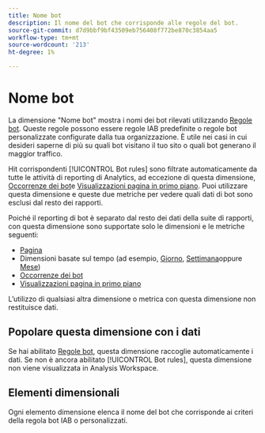 ```yaml
---
title: Nome bot
description: Il nome del bot che corrisponde alle regole del bot.
source-git-commit: d7d9bbf9bf43509eb756408f772be870c3854aa5
workflow-type: tm+mt
source-wordcount: '213'
ht-degree: 1%

---
```


# Nome bot

La dimensione &quot;Nome bot&quot; mostra i nomi dei bot rilevati utilizzando [Regole bot](/help/admin/admin/c-manage-report-suites/c-edit-report-suites/general/bot-removal/bot-rules.md). Queste regole possono essere regole IAB predefinite o regole bot personalizzate configurate dalla tua organizzazione. È utile nei casi in cui desideri saperne di più su quali bot visitano il tuo sito o quali bot generano il maggior traffico.

Hit corrispondenti [!UICONTROL Bot rules] sono filtrate automaticamente da tutte le attività di reporting di Analytics, ad eccezione di questa dimensione, [Occorrenze dei bot](../metrics/bot-occurrences.md)e [Visualizzazioni pagina in primo piano](../metrics/bot-page-views.md). Puoi utilizzare questa dimensione e queste due metriche per vedere quali dati di bot sono esclusi dal resto dei rapporti.

Poiché il reporting di bot è separato dal resto dei dati della suite di rapporti, con questa dimensione sono supportate solo le dimensioni e le metriche seguenti:

* [Pagina](page.md)
* Dimensioni basate sul tempo (ad esempio, [Giorno](day.md), [Settimana](week.md)oppure [Mese](month.md))
* [Occorrenze dei bot](../metrics/bot-occurrences.md)
* [Visualizzazioni pagina in primo piano](../metrics/bot-page-views.md)

L’utilizzo di qualsiasi altra dimensione o metrica con questa dimensione non restituisce dati.

## Popolare questa dimensione con i dati

Se hai abilitato [Regole bot](/help/admin/admin/c-manage-report-suites/c-edit-report-suites/general/bot-removal/bot-rules.md), questa dimensione raccoglie automaticamente i dati. Se non è ancora abilitato [!UICONTROL Bot rules], questa dimensione non viene visualizzata in Analysis Workspace.

## Elementi dimensionali

Ogni elemento dimensione elenca il nome del bot che corrisponde ai criteri della regola bot IAB o personalizzati.
